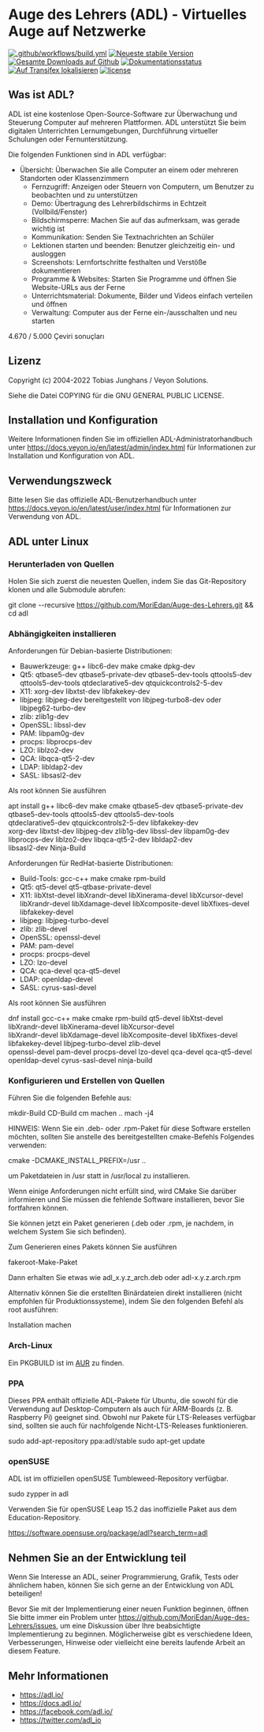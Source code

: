 # Auge des Lehrers (ADL) - Virtuelles Auge auf Netzwerke

[![.github/workflows/build.yml](https://github.com/MoriEdan/Auge-des-Lehrers/actions/workflows/build.yml/badge.svg)](https://github.com/MoriEdan/Auge-des-Lehrers/actions/workflows/build.yml)
[![Neueste stabile Version](https://img.shields.io/github/release/veyon/veyon.svg?maxAge=3600)](https://github.com/MoriEdan/Auge-des-Lehrers/releases)
[![Gesamte Downloads auf Github](https://img.shields.io/github/downloads/veyon/veyon/total.svg?maxAge=3600)](https://github.com/MoriEdan/Auge-des-Lehrers/releases)
[![Dokumentationsstatus](https://readthedocs.org/projects/veyon/badge/?version=latest)](https://docs.adl.io/)
[![Auf Transifex lokalisieren](https://img.shields.io/badge/localise-on_transifex-green.svg)](https://www.transifex.com/adl-solutions/adl/)
[![license](https://img.shields.io/badge/license-GPLv2-green.svg)](LICENSE)


## Was ist ADL?

ADL ist eine kostenlose Open-Source-Software zur Überwachung und Steuerung
Computer auf mehreren Plattformen. ADL unterstützt Sie beim digitalen Unterrichten
Lernumgebungen, Durchführung virtueller Schulungen oder Fernunterstützung.

Die folgenden Funktionen sind in ADL verfügbar:

* Übersicht: Überwachen Sie alle Computer an einem oder mehreren Standorten oder Klassenzimmern
   * Fernzugriff: Anzeigen oder Steuern von Computern, um Benutzer zu beobachten und zu unterstützen
   * Demo: Übertragung des Lehrerbildschirms in Echtzeit (Vollbild/Fenster)
   * Bildschirmsperre: Machen Sie auf das aufmerksam, was gerade wichtig ist
   * Kommunikation: Senden Sie Textnachrichten an Schüler
   * Lektionen starten und beenden: Benutzer gleichzeitig ein- und ausloggen
   * Screenshots: Lernfortschritte festhalten und Verstöße dokumentieren
   * Programme & Websites: Starten Sie Programme und öffnen Sie Website-URLs aus der Ferne
   * Unterrichtsmaterial: Dokumente, Bilder und Videos einfach verteilen und öffnen
   * Verwaltung: Computer aus der Ferne ein-/ausschalten und neu starten


4.670 / 5.000
Çeviri sonuçları
## Lizenz

Copyright (c) 2004-2022 Tobias Junghans / Veyon Solutions.

Siehe die Datei COPYING für die GNU GENERAL PUBLIC LICENSE.


## Installation und Konfiguration

Weitere Informationen finden Sie im offiziellen ADL-Administratorhandbuch unter https://docs.veyon.io/en/latest/admin/index.html
für Informationen zur Installation und Konfiguration von ADL.


## Verwendungszweck

Bitte lesen Sie das offizielle ADL-Benutzerhandbuch unter https://docs.veyon.io/en/latest/user/index.html
für Informationen zur Verwendung von ADL.


## ADL unter Linux

### Herunterladen von Quellen

Holen Sie sich zuerst die neuesten Quellen, indem Sie das Git-Repository klonen und alle Submodule abrufen:

git clone --recursive https://github.com/MoriEdan/Auge-des-Lehrers.git && cd adl


### Abhängigkeiten installieren

Anforderungen für Debian-basierte Distributionen:

- Bauwerkzeuge: g++ libc6-dev make cmake dpkg-dev
- Qt5: qtbase5-dev qtbase5-private-dev qtbase5-dev-tools qttools5-dev qttools5-dev-tools qtdeclarative5-dev qtquickcontrols2-5-dev
- X11: xorg-dev libxtst-dev libfakekey-dev
- libjpeg: libjpeg-dev bereitgestellt von libjpeg-turbo8-dev oder libjpeg62-turbo-dev
- zlib: zlib1g-dev
- OpenSSL: libssl-dev
- PAM: libpam0g-dev
- procps: libprocps-dev
- LZO: liblzo2-dev
- QCA: libqca-qt5-2-dev
- LDAP: libldap2-dev
- SASL: libsasl2-dev

Als root können Sie ausführen

apt install g++ libc6-dev make cmake qtbase5-dev qtbase5-private-dev \
qtbase5-dev-tools qttools5-dev qttools5-dev-tools \
qtdeclarative5-dev qtquickcontrols2-5-dev libfakekey-dev \
xorg-dev libxtst-dev libjpeg-dev zlib1g-dev libssl-dev libpam0g-dev \
libprocps-dev liblzo2-dev libqca-qt5-2-dev libldap2-dev \
libsasl2-dev Ninja-Build



Anforderungen für RedHat-basierte Distributionen:

- Build-Tools: gcc-c++ make cmake rpm-build
- Qt5: qt5-devel qt5-qtbase-private-devel
- X11: libXtst-devel libXrandr-devel libXinerama-devel libXcursor-devel libXrandr-devel libXdamage-devel libXcomposite-devel libXfixes-devel libfakekey-devel
- libjpeg: libjpeg-turbo-devel
- zlib: zlib-devel
- OpenSSL: openssl-devel
- PAM: pam-devel
- procps: procps-devel
- LZO: lzo-devel
- QCA: qca-devel qca-qt5-devel
- LDAP: openldap-devel
- SASL: cyrus-sasl-devel

Als root können Sie ausführen

dnf install gcc-c++ make cmake rpm-build qt5-devel libXtst-devel libXrandr-devel libXinerama-devel libXcursor-devel \
             libXrandr-devel libXdamage-devel libXcomposite-devel libXfixes-devel libfakekey-devel libjpeg-turbo-devel zlib-devel \
             openssl-devel pam-devel procps-devel lzo-devel qca-devel qca-qt5-devel openldap-devel cyrus-sasl-devel ninja-build


### Konfigurieren und Erstellen von Quellen

Führen Sie die folgenden Befehle aus:

mkdir-Build
CD-Build
cm machen ..
mach -j4

HINWEIS: Wenn Sie ein .deb- oder .rpm-Paket für diese Software erstellen möchten, sollten Sie anstelle des bereitgestellten cmake-Befehls Folgendes verwenden:

cmake -DCMAKE_INSTALL_PREFIX=/usr ..

um Paketdateien in /usr statt in /usr/local zu installieren.

Wenn einige Anforderungen nicht erfüllt sind, wird CMake Sie darüber informieren und
Sie müssen die fehlende Software installieren, bevor Sie fortfahren können.

Sie können jetzt ein Paket generieren (.deb oder .rpm, je nachdem, in welchem ​​System Sie sich befinden).

Zum Generieren eines Pakets können Sie ausführen

fakeroot-Make-Paket

Dann erhalten Sie etwas wie adl_x.y.z_arch.deb oder adl-x.y.z.arch.rpm

Alternativ können Sie die erstellten Binärdateien direkt installieren (nicht empfohlen für
Produktionssysteme), indem Sie den folgenden Befehl als root ausführen:

Installation machen

### Arch-Linux

Ein PKGBUILD ist im [AUR](https://aur.archlinux.org/packages/adl/) zu finden.

### PPA

Dieses PPA enthält offizielle ADL-Pakete für Ubuntu, die sowohl für die Verwendung auf Desktop-Computern als auch für ARM-Boards (z. B. Raspberry Pi) geeignet sind. Obwohl nur Pakete für LTS-Releases verfügbar sind, sollten sie auch für nachfolgende Nicht-LTS-Releases funktionieren.

sudo add-apt-repository ppa:adl/stable
sudo apt-get update

### openSUSE

ADL ist im offiziellen openSUSE Tumbleweed-Repository verfügbar.

sudo zypper in adl

Verwenden Sie für openSUSE Leap 15.2 das inoffizielle Paket aus dem Education-Repository.

https://software.opensuse.org/package/adl?search_term=adl

## Nehmen Sie an der Entwicklung teil

Wenn Sie Interesse an ADL, seiner Programmierung, Grafik, Tests oder ähnlichem haben, können Sie sich gerne an der Entwicklung von ADL beteiligen!

Bevor Sie mit der Implementierung einer neuen Funktion beginnen, öffnen Sie bitte immer ein Problem unter https://github.com/MoriEdan/Auge-des-Lehrers/issues, um eine Diskussion über Ihre beabsichtigte Implementierung zu beginnen. Möglicherweise gibt es verschiedene Ideen, Verbesserungen, Hinweise oder vielleicht eine bereits laufende Arbeit an diesem Feature.


## Mehr Informationen

* https://adl.io/
* https://docs.adl.io/
* https://facebook.com/adl.io/
* https://twitter.com/adl_io

